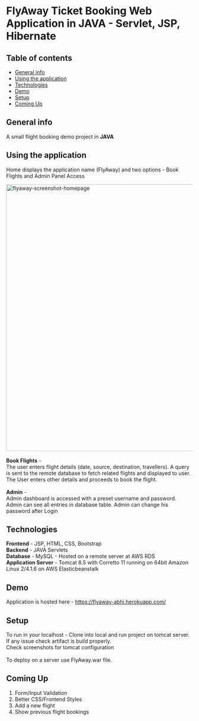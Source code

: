 # FlyAway Ticket Booking Web Application in JAVA - Servlet, JSP, Hibernate
## Table of contents
* [General info](#general-info)
* [Using the application](#using-the-application)
* [Technologies](#technologies)
* [Demo](#demo)
* [Setup](#setup)
* [Coming Up](#coming-up)

## General info
A small flight booking demo project in <b>JAVA</b> 

## Using the application
Home displays the application name (FlyAway) and two options - Book Flights and Admin Panel Access

<img width="720" alt="flyaway-screenshot-homepage" src="https://raw.githubusercontent.com/abhinov-gogoi/FlyAway2/main/screenshots/Homepage.png">
<br><br>
<b>Book Flights</b>  - <br>
The user enters flight details (date, source, destination, travellers). 
A query is sent to the remote database to fetch related flights and displayed to user.
The User enters other details and proceeds to book the flight.
<br><br>
<b>Admin</b>  - <br>
Admin dashboard is accessed with a preset username and password.
Admin can see all entries in database table.
Admin can change his password after Login 

## Technologies
<b>Frontend</b> - JSP, HTML, CSS, Bootstrap <br>
<b>Backend</b> - JAVA Servlets <br>
<b>Database</b> - MySQL - Hosted on a remote server at AWS RDS <br>
<b>Application Server</b>  - Tomcat 8.5 with Corretto 11 running on 64bit Amazon Linux 2/4.1.6 on AWS Elasticbeanstalk <br>

## Demo
Application is hosted here - https://flyaway-abhi.herokuapp.com/

## Setup
To run in your localhost - Clone into local and run project on tomcat server. If any issue check artifact is build properly.
<br>
Check screenshots for tomcat configuration
<br><br>
To deploy on a server use FlyAway.war file.

## Coming Up
1. Form/Input Validation
2. Better CSS/Frontend Styles
3. Add a new flight 
4. Show previous flight bookings
